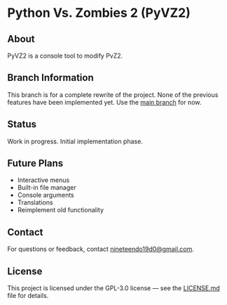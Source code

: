 # Python Vs. Zombies 2 (PyVZ2)

## About

PyVZ2 is a console tool to modify PvZ2.

## Branch Information

This branch is for a complete rewrite of the project.
None of the previous features have been implemented yet.
Use the [main branch](https://github.com/nineteendo/pvz2tools) for now.

## Status

Work in progress. Initial implementation phase.

## Future Plans

- Interactive menus
- Built-in file manager
- Console arguments
- Translations
- Reimplement old functionality

## Contact

For questions or feedback, contact nineteendo19d0@gmail.com.

## License

This project is licensed under the GPL-3.0 license &mdash; see the [LICENSE.md](LICENSE.md) file for details.
